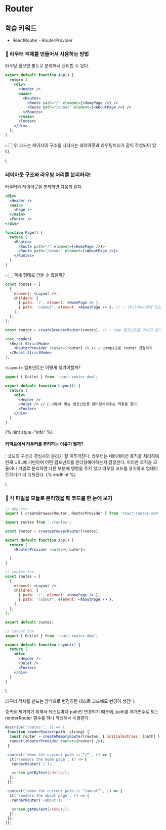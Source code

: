 # Router

## 학습 키워드

* ReactRouter - RouterProvider



### 🫥 라우터 객체를 만들어서 사용하는 방법

라우팅 정보만 별도로 분리해서 관리할 수 있다.

```jsx
export default function App() {
  return (
    <div>
      <Header />
      <main>
        <Routes>
          <Route path="/" element={<HomePage />} />
          <Route path="/about" element={<AboutPage />} />
        </Routes>
      </main>
      <Footer>
    </div>
  );
}
```

👉🏻 위 코드는 페이지의 구조를 나타내는 레이아웃과 라우팅처리가 같이 작성되어 있다.

\


### 레이아웃 구조와 라우팅 처리를 분리하자!

라우터와 레이아웃을 분리하면 다음과 같다.

```jsx
<div>
  <Header />
  <main>
    <Page />
  </main>
  <Footer />
</div>
```

```jsx
function Page() {
  return (
    <Routes>
      <Route path="/" element={<HomePage />}>
      <Route path="/about" element={<AboutPage />}>
    </Routes>
  )
}
```

👉🏻 객체 형태로 만들 순 없을까?

```jsx
const routes = [
  {
    element: <Layout />,
    childern: [
      { path: '/', element: <HomePage /> },
      { path: '/about', element: <AboutPage /> }, // ✅ childern안에 있는 것들은 전부 Layout으로 그려준다.
    ],
  },
];

const router = createBrowserRouter(routes); // ✅ App 컴포넌트를 거치지 않고 바로 브라우저 라우터 만들어서 사용할 수 있도록 한다.

root.render(
  <React.StrictMode>
    <RouterProvider router={router} /> // ✅ props으로 router 전달하기
  </React.StrictMode>
);
```

`<Layout>` 컴포넌트는 어떻게 생겨야할까?

```jsx
import { Outlet } from 'react-router-dom';

export default function Layout() {
  return (
    <div>
      <Header />
      <Oulet /> // 🚧 URL에 맞는 컴포넌트를 렌더링시켜주는 역할을 한다.
      <Footer>
    </div>
  )
}
```

{% hint style="info" %}
#### 리액트에서 라우터를 분리하는 이유가 뭘까?

: 코드의 구성과 관심사의 분리가 잘 이루어진다. 라우터는 네비게이션 로직을 처리하여 현재 URL에 기반하여 어떤 컴포넌트를 렌더링해야하는지 결정한다. 이러한 로직을 모듈이나 파일로 분리하면 다른 부분에 영향을 주지 않고 라우팅 코드를 유지하고 업데이트하기가 더 쉬워진다.
{% endhint %}

\


### 🫥 각 파일을 모듈로 분리했을 때 코드를 한 눈에 보기

```jsx
// App.tsx
import { createBrowserRouter, RouterProvider } from 'react-router-dom';

import routes from './routes';

const router = createBrowserRouter(routes);

export default function App() {
  return (
    <RouterProvider router={router}>

  )
}
```

```jsx
// routes.tsx
const routes = [
  {
    element: <Layout />,
    children: [
      { path: '/', element: <HomePage /> },
      { path: '/about', element: <AboutPage /> },
    ],
  },
];

export default routes;
```

```jsx
// Layout.tsx
import { Outlet } from 'react-router-dom';

export default function Layout() {
  return (
    <div>
      <Header />
      <Oulet />
      <Footer>
    </div>
  )
}
```

\


라우터 객체를 만드는 방식으로 변경하면 테스트 코드에도 변경이 생긴다.

중복을 제거하기 위해서 테스트마다 path만 변경되기 때문에, path를 매개변수로 받는 renderRouter 함수를 하나 작성해서 사용한다.

```jsx
describe('routes'', () => {
 function renderRouter(path: string) {
  const router = createMemoryRouter(routes, { initialEntries: [path] });
  render(<RouterProvider router={router} />);
 }

 context('when the current path is “/”', () => {
  it('renders the home page', () => {
   renderRouter('/');

   screen.getByText(/Hello/);
  });
 });

 context('when the current path is “/about”', () => {
  it('renders the about page', () => {
   renderRouter('/about');

   screen.getByText(/About/);
  });
 });
});
```
